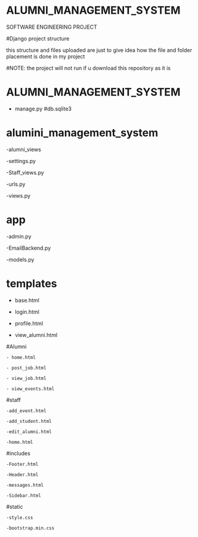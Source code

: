 # ALUMNI_MANAGEMENT_SYSTEM
SOFTWARE ENGINEERING PROJECT

#Django project structure

this structure and files uploaded are just to give idea how the file and folder placement is done in my project

#NOTE: the project will not run if u download this repository as it is
# ALUMNI_MANAGEMENT_SYSTEM
- manage.py
#db.sqlite3
 # alumini_management_system

 -alumni_views
 
 -settings.py
 
 -Staff_views.py
 
 -urls.py

 -views.py

 
 # app
 
  -admin.py
  
  -EmailBackend.py
  
  -models.py
  
 # templates
 
  - base.html
    
  - login.html
    
  - profile.html
    
  - view_alumni.html
    
   #Alumni
   
    - home.html
    
    - post_job.html
    
    - view_job.html
    
    - view_events.html
  
   #staff
   
    -add_event.html
    
    -add_student.html
    
    -edit_alumni.html
    
    -home.html
  
   #includes

    -Footer.html
    
    -Header.html
    
    -messages.html
    
    -Sidebar.html

  #static

    -style.css
   
    -bootstrap.min.css

 

